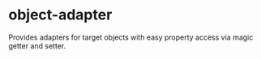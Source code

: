 # object-adapter
Provides adapters for target objects with easy property access via magic getter and setter.
